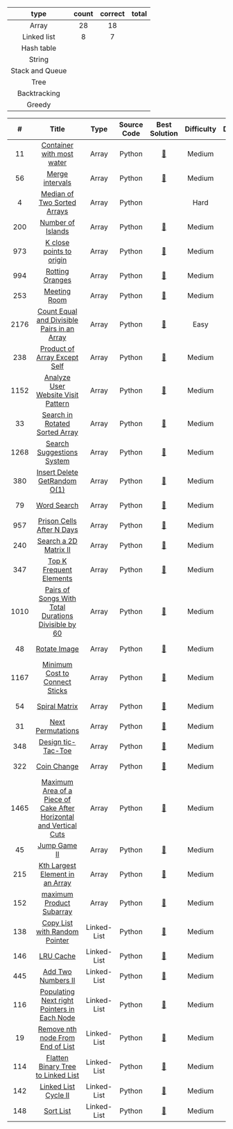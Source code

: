 | type | count | correct| total |
|:---:|:---:|:---:|:---:|
| Array | 28 | 18 | |
| Linked list | 8 | 7 | |
| Hash table | | | |
| String | | | |
| Stack and Queue | | | |
| Tree | | | |
| Backtracking | | | |
| Greedy | | | |

| # | Title | Type | Source Code | Best Solution | Difficulty | Done | Date |
|:---:|:---:|:---:|:---:|:---:|:---:|:---:|:---:|
|11| [Container with most water](https://leetcode-cn.com/problems/container-with-most-water/) | Array | Python | [:crown:](https://github.com/LofOWL/leetcode/blob/main/Array/11_container_with_most_water.py) | Medium | :x: | 2022-02-21 |
|56| [Merge intervals](https://leetcode-cn.com/problems/merge-intervals/) | Array | Python | [:crown:](https://github.com/LofOWL/leetcode/blob/main/Array/56_merge_intervals.py) | Medium |:o: | 2022-02-21 |
|4| [Median of Two Sorted Arrays](https://leetcode-cn.com/problems/median-of-two-sorted-arrays/) | Array |Python | |Hard |  :x: | 2022-02-22 |
|200| [Number of Islands](https://leetcode-cn.com/problems/number-of-islands/) | Array | Python | [:crown:](https://github.com/LofOWL/leetcode/blob/main/Array/200_number_of_islands.py)| Medium | :o: | 2022-02-22 |
|973| [K close points to origin](https://leetcode-cn.com/problems/k-closest-points-to-origin/) | Array | Python | [:crown:](https://github.com/LofOWL/leetcode/blob/main/Array/973_k_close_points_to_origin.py) | Medium | :o: | 2022-02-22 |
|994| [Rotting Oranges](https://leetcode-cn.com/problems/rotting-oranges/) | Array | Python | [:crown:](https://github.com/LofOWL/leetcode/blob/main/Array/994_rotting_oranges.py) | Medium | :o: | 2022-02-22 |
|253| [Meeting Room](https://leetcode-cn.com/problems/meeting-rooms-ii/) | Array | Python | [:crown:](https://github.com/LofOWL/leetcode/blob/main/Array/253_meeting_room.py) | Medium | :x: | 2022-02-22 |
|2176| [Count Equal and Divisible Pairs in an Array](https://leetcode-cn.com/problems/count-equal-and-divisible-pairs-in-an-array/) | Array | Python | [:crown:](https://github.com/LofOWL/leetcode/blob/main/Array/2176_count_equal_and_divisible_pairs_in_an_array.py) | Easy | :o: | 2022-02-22 |
|238| [Product of Array Except Self](https://leetcode-cn.com/problems/product-of-array-except-self/) | Array | Python | [:crown:](https://github.com/LofOWL/leetcode/blob/main/Array/238_product_of_array_except_self.py) | Medium | :o: | 2022-02-23 |
|1152| [Analyze User Website Visit Pattern](https://leetcode-cn.com/problems/analyze-user-website-visit-pattern/) | Array | Python | [:crown:](https://github.com/LofOWL/leetcode/blob/main/Array/1152_analyze_user_website_visit_pattern.py)| Medium | :o: | 2022-02-23 |
|33| [Search in Rotated Sorted Array](https://leetcode-cn.com/problems/search-in-rotated-sorted-array/) | Array | Python |[:crown:](https://github.com/LofOWL/leetcode/blob/main/Array/33_search_in_rotated_sorted_array.py) |Medium | :o: | 2022-02-23 |
|1268| [Search Suggestions System](https://leetcode-cn.com/problems/search-suggestions-system/) | Array | Python | [:crown:](https://github.com/LofOWL/leetcode/blob/main/Array/1268_search_suggestions_system.py)| Medium | :o: | 2022-02-23 |
|380| [Insert Delete GetRandom O(1)](https://leetcode-cn.com/problems/insert-delete-getrandom-o1/) | Array | Python | [:crown:](https://github.com/LofOWL/leetcode/blob/main/Array/380_insert_delete_getrandom_o(1).py)| Medium | :o: | 2022-02-23 |
|79| [Word Search](https://leetcode-cn.com/problems/word-search/) | Array | Python |[:crown:](https://github.com/LofOWL/leetcode/blob/main/Array/79_word_search.py)| Medium | :o: | 2022-02-24 |
|957| [Prison Cells After N Days](https://leetcode-cn.com/problems/prison-cells-after-n-days/) | Array | Python | [:crown:](https://github.com/LofOWL/leetcode/blob/main/Array/957_prison_cells_after_n_days.py)| Medium | :x: | 2022-02-24 |
|240| [Search a 2D Matrix II](https://leetcode-cn.com/problems/search-a-2d-matrix-ii/) | Array | Python | [:crown:](https://github.com/LofOWL/leetcode/blob/main/Array/240_search_a_2d_matrix_ii.py)| Medium | :x: | 2022-02-24 |
|347| [Top K Frequent Elements](https://leetcode-cn.com/problems/top-k-frequent-elements/) | Array | Python | [:crown:](https://github.com/LofOWL/leetcode/blob/main/Array/347_top_k_frequent_elements.py)| Medium | :x: | 2022-02-25 |
|1010| [Pairs of Songs With Total Durations Divisible by 60](https://leetcode-cn.com/problems/pairs-of-songs-with-total-durations-divisible-by-60/) | Array | Python | [:crown:](https://github.com/LofOWL/leetcode/blob/main/Array/1010_pairs_of_songs_with_total_durations_divisible_by_60.py) | Medium | :x: | 2022-02-25 |
|48| [Rotate Image](https://leetcode-cn.com/problems/rotate-image/) | Array | Python | [:crown:](https://github.com/LofOWL/leetcode/blob/main/Array/48_rotate_image.py) | Medium | :o: | 2022-02-25 |
|1167| [Minimum Cost to Connect Sticks](https://leetcode-cn.com/problems/minimum-cost-to-connect-sticks/) | Array | Python | [:crown:](https://github.com/LofOWL/leetcode/blob/main/Array/1167_minimum_cost_to_connect_sticks.py) | Medium | :o: | 2022-02-25 |
|54| [Spiral Matrix](https://leetcode-cn.com/problems/spiral-matrix/) | Array | Python | [:crown:](https://github.com/LofOWL/leetcode/blob/main/Array/54_spiral_matrix.py)| Medium | :x: | 2022-02-25 |
|31| [Next Permutations](https://leetcode-cn.com/problems/next-permutation/) | Array | Python | [:crown:](https://github.com/LofOWL/leetcode/blob/main/Array/31_next_permutations.py)| Medium | :x: | 2022-03-01 |
|348| [Design tic-Tac-Toe](https://leetcode-cn.com/problems/design-tic-tac-toe/) | Array | Python |[:crown:](https://github.com/LofOWL/leetcode/blob/main/Array/31_next_permutations.py) | Medium | :o: | 2022-03-01 |
|322| [Coin Change](https://leetcode-cn.com/problems/coin-change/) | Array | Python | [:crown:](https://github.com/LofOWL/leetcode/blob/main/Array/322_coin_change.py) | Medium | :x: | 2022-03-02 |
|1465| [Maximum Area of a Piece of Cake After Horizontal and Vertical Cuts](https://leetcode-cn.com/problems/maximum-area-of-a-piece-of-cake-after-horizontal-and-vertical-cuts/) | Array | Python | [:crown:](https://github.com/LofOWL/leetcode/blob/main/Array/1465_maximum_area_of_a_piece_of_cake_after_horizontal_and_vertical_cuts.py)| Medium | :o: | 2022-03-02 |
|45| [Jump Game II](https://leetcode-cn.com/problems/jump-game-ii/) | Array | Python | [:crown:](https://github.com/LofOWL/leetcode/blob/main/Array/45_jump_game_ii.py)| Medium | :o: | 2022-03-02 |
|215| [Kth Largest Element in an Array](https://leetcode-cn.com/problems/kth-largest-element-in-an-array/) | Array | Python | [:crown:](https://github.com/LofOWL/leetcode/blob/main/Array/215_kth_largest_element_in_an_array.py)| Medium | :o: | 2022-03-03 |
|152| [maximum Product Subarray](https://leetcode-cn.com/problems/maximum-product-subarray/) | Array | Python | [:crown:](https://github.com/LofOWL/leetcode/blob/main/Array/152_maximum_product_subarray.py)| Medium | :o: | 2022-03-04 |
|138| [Copy List with Random Pointer](https://leetcode-cn.com/problems/copy-list-with-random-pointer/) | Linked-List | Python | [:crown:](https://github.com/LofOWL/leetcode/blob/main/Linked-List/138_copy_list_with_random_pointer.py)| Medium |:o:| 2022-03-17 |
|146| [LRU Cache](https://leetcode-cn.com/problems/lru-cache/) | Linked-List | Python | [:crown:](https://github.com/LofOWL/leetcode/blob/main/Linked-List/146_lrc_cache.py) | Medium | :x: | 2022-03-17 |
|445| [Add Two Numbers II](https://leetcode-cn.com/problems/add-two-numbers-ii/) | Linked-List | Python | [:crown:](https://github.com/LofOWL/leetcode/blob/main/Linked-List/445_add_two_numbers_ii.py) | Medium | :o: | 2022-03-18 |
|116| [Populating Next right Pointers in Each Node](https://leetcode-cn.com/problems/populating-next-right-pointers-in-each-node/) | Linked-List | Python | [:crown:](https://github.com/LofOWL/leetcode/blob/main/Linked-List/116_populating_next_right_pointers_in_each_node.py) | Medium | :o: | 2022-03-18 |
|19| [Remove nth node From End of List](https://leetcode-cn.com/problems/remove-nth-node-from-end-of-list/) | Linked-List | Python | [:crown:](https://github.com/LofOWL/leetcode/blob/main/Linked-List/19_remove_nth_node_from_end_of_list.py) | Medium | :o: | 2022-03-24 |
|114| [Flatten Binary Tree to Linked List](https://leetcode-cn.com/problems/flatten-binary-tree-to-linked-list/) | Linked-List | Python | [:crown:](https://github.com/LofOWL/leetcode/blob/main/Linked-List/114_flatten_binary_tree_to_linked_list.py) | Medium | :o: | 2022-03-24 |
|142| [Linked List Cycle II](https://leetcode-cn.com/problems/linked-list-cycle-ii/) | Linked-List | Python | [:crown:](https://github.com/LofOWL/leetcode/blob/main/Linked-List/142_linked_list_cycle_ii.py) | Medium | :o: | 2022-03-24 |
|148| [Sort List](https://leetcode-cn.com/problems/sort-list/) | Linked-List | Python | [:crown:](https://github.com/LofOWL/leetcode/blob/main/Linked-List/148_sort_list.py) | Medium | :o: | 2022-03-24 | 